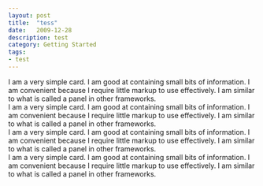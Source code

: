 ```yaml
---
layout: post
title:  "tess"
date:   2009-12-28
description: test
category: Getting Started
tags:
- test
---
```


<div class="row">
   <div class="col s12 m6 l3">
      <div class="card-panel">
        <span class="white-text">I am a very simple card. I am good at containing small bits of information.
        I am convenient because I require little markup to use effectively. I am similar to what is called a panel in other frameworks.
        </span>
      </div>
    </div>
   <div class="col s12 m6 l3">
      <div class="card-panel">
        <span class="white-text">I am a very simple card. I am good at containing small bits of information.
        I am convenient because I require little markup to use effectively. I am similar to what is called a panel in other frameworks.
        </span>
      </div>
    </div>
   <div class="col s12 m6 l3">
      <div class="card-panel">
        <span class="white-text">I am a very simple card. I am good at containing small bits of information.
        I am convenient because I require little markup to use effectively. I am similar to what is called a panel in other frameworks.
        </span>
      </div>
    </div>
   <div class="col s12 m6 l3">
      <div class="card-panel">
        <span class="white-text">I am a very simple card. I am good at containing small bits of information.
        I am convenient because I require little markup to use effectively. I am similar to what is called a panel in other frameworks.
        </span>
      </div>
    </div>
  </div>
  
